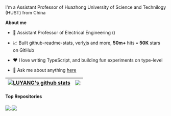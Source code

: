 <br />

I'm a Assistant Professor of Huazhong University of Science and Technilogy (HUST) from China

**About me**

- 💼 Assistant Professor of Electrical Engineering ()

- 📈 Built github-readme-stats, verlyjs and more, **50m+** hits • **50K** stars on GitHub

- ❤️ I love writing TypeScript, and building fun experiments on type-level

- 💬 Ask me about anything [here](https://github.com/lyhehehe/lyhehehe/issues)


| <a href="https://github.com/lyhehehe/github-readme-stats"><img align="center" src="https://github-readme-stats.vercel.app/api?username=lyhehehe&show_icons=true&include_all_commits=true&theme=buefy&hide_border=true" alt="LUYANG's github stats" /></a> | <a href="https://github.com/lyhehehe/github-readme-stats"><img align="center" src="https://github-readme-stats.vercel.app/api/top-langs/?username=lyhehehe&layout=compact&theme=buefy&hide_border=true" /></a> |
| ------------- | ------------- |

#### Top Repositories


<a href="https://github.com/lyhehehe/github-readme-stats">
  <img align="center" src="https://github-readme-stats.vercel.app/api/pin/?username=anuraghazra&repo=github-readme-stats&theme=buefy" />
</a>
<a href="https://github.com/anuraghazra/anuraghazra.github.io">
  <img align="center" src="https://github-readme-stats.vercel.app/api/pin/?username=anuraghazra&repo=anuraghazra.github.io&theme=buefy" />
</a>

<br />
<br />
